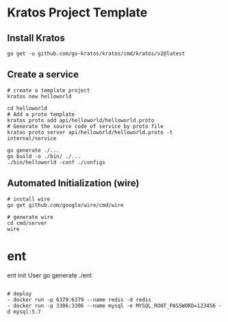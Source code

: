# Kratos Project Template

## Install Kratos
```
go get -u github.com/go-kratos/kratos/cmd/kratos/v2@latest
```
## Create a service
```
# create a template project
kratos new helloworld

cd helloworld
# Add a proto template
kratos proto add api/helloworld/helloworld.proto
# Generate the source code of service by proto file
kratos proto server api/helloworld/helloworld.proto -t internal/service

go generate ./...
go build -o ./bin/ ./...
./bin/helloworld -conf ./configs
```
## Automated Initialization (wire)
```
# install wire
go get github.com/google/wire/cmd/wire

# generate wire
cd cmd/server
wire
```

# ent
ent init User
go generate ./ent
```

# deploy
- docker run -p 6379:6379 --name redis -d redis
- docker run -p 3306:3306 --name mysql -e MYSQL_ROOT_PASSWORD=123456 -d mysql:5.7
